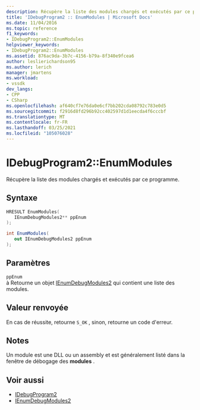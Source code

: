 ```yaml
---
description: Récupère la liste des modules chargés et exécutés par ce programme.
title: 'IDebugProgram2 :: EnumModules | Microsoft Docs'
ms.date: 11/04/2016
ms.topic: reference
f1_keywords:
- IDebugProgram2::EnumModules
helpviewer_keywords:
- IDebugProgram2::EnumModules
ms.assetid: 876ac9da-3b7c-4156-b79a-8f340e9fcea6
author: leslierichardson95
ms.author: lerich
manager: jmartens
ms.workload:
- vssdk
dev_langs:
- CPP
- CSharp
ms.openlocfilehash: af640cf7e76da0e6cf7bb202cda08792c783e0d5
ms.sourcegitcommit: f2916d8fd296b92cc402597d1d1eecda4f6cccbf
ms.translationtype: MT
ms.contentlocale: fr-FR
ms.lasthandoff: 03/25/2021
ms.locfileid: "105076028"
---
```

# <a name="idebugprogram2enummodules"></a>IDebugProgram2::EnumModules
Récupère la liste des modules chargés et exécutés par ce programme.

## <a name="syntax"></a>Syntaxe

```cpp
HRESULT EnumModules( 
   IEnumDebugModules2** ppEnum
);
```

```csharp
int EnumModules( 
   out IEnumDebugModules2 ppEnum
);
```

## <a name="parameters"></a>Paramètres
`ppEnum`\
à Retourne un objet [IEnumDebugModules2](../../../extensibility/debugger/reference/ienumdebugmodules2.md) qui contient une liste des modules.

## <a name="return-value"></a>Valeur renvoyée
 En cas de réussite, retourne `S_OK` , sinon, retourne un code d'erreur.

## <a name="remarks"></a>Notes
 Un module est une DLL ou un assembly et est généralement listé dans la fenêtre de débogage des **modules** .

## <a name="see-also"></a>Voir aussi
- [IDebugProgram2](../../../extensibility/debugger/reference/idebugprogram2.md)
- [IEnumDebugModules2](../../../extensibility/debugger/reference/ienumdebugmodules2.md)
